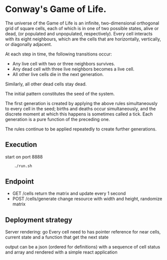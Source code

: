 # Conway's Game of Life.

The universe of the Game of Life is an infinite, two-dimensional orthogonal grid of square cells,
each of which is in one of two possible states, alive or dead, (or populated and unpopulated, respectively).
Every cell interacts with its eight neighbours, which are the cells that are horizontally, vertically, or diagonally adjacent.

At each step in time, the following transitions occur:

* Any live cell with two or three neighbors survives.
* Any dead cell with three live neighbors becomes a live cell.
* All other live cells die in the next generation.

Similarly, all other dead cells stay dead.

The initial pattern constitutes the seed of the system.

The first generation is created by applying the above rules simultaneously to every cell in the seed; births and deaths occur simultaneously,
and the discrete moment at which this happens is sometimes called a tick.
Each generation is a pure function of the preceding one.

The rules continue to be applied repeatedly to create further generations.


## Execution

start on port 8888

```sh
    ./run.sh
```

## Endpoint

 * GET /cells return the matrix and update every 1 second
 * POST /cells/generate change resource with width and height, randomize matrix

## Deployment strategy

Server rendering: go
Every cell need to has pointer reference for near cells, current state and a function that get the next state

output can be a json (ordered for definitions) with a sequence of cell status and array and rendered with a simple react application








